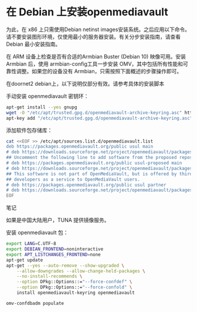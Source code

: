 # 在 Debian 上安装openmediavault

为此，在 x86 上只需使用Debian netinst images安装系统。之后应用以下命令。请不要安装图形环境，仅使用最小的服务器安装。有关分步安装指南，请查看 Debian 最小安装指南。

在 ARM 设备上检查是否有合适的Armbian Buster (Debian 10) 映像可用。安装 Armbian 后，使用 armbian-config工具一步安装 OMV，其中包括所有性能和可靠性调整。如果您的设备没有 Armbian，只需按照下面概述的步骤操作即可。

在doornet2 debian上，以下说明仅部分有效。请参考具体的安装脚本

手动安装 openmediavault 密钥环：
```bash
apt-get install --yes gnupg
wget -O "/etc/apt/trusted.gpg.d/openmediavault-archive-keyring.asc" https://packages.openmediavault.org/public/archive.key
apt-key add "/etc/apt/trusted.gpg.d/openmediavault-archive-keyring.asc"

```

添加软件包存储库：

```bash
cat <<EOF >> /etc/apt/sources.list.d/openmediavault.list
deb https://packages.openmediavault.org/public usul main
# deb https://downloads.sourceforge.net/project/openmediavault/packages usul main
## Uncomment the following line to add software from the proposed repository.
# deb https://packages.openmediavault.org/public usul-proposed main
# deb https://downloads.sourceforge.net/project/openmediavault/packages usul-proposed main
## This software is not part of OpenMediaVault, but is offered by third-party
## developers as a service to OpenMediaVault users.
# deb https://packages.openmediavault.org/public usul partner
# deb https://downloads.sourceforge.net/project/openmediavault/packages usul partner
EOF
```

笔记

如果是中国大陆用户，TUNA 提供镜像服务。

安装 openmediavault 包：
```bash
export LANG=C.UTF-8
export DEBIAN_FRONTEND=noninteractive
export APT_LISTCHANGES_FRONTEND=none
apt-get update
apt-get --yes --auto-remove --show-upgraded \
    --allow-downgrades --allow-change-held-packages \
    --no-install-recommends \
    --option DPkg::Options::="--force-confdef" \
    --option DPkg::Options::="--force-confold" \
    install openmediavault-keyring openmediavault

omv-confdbadm populate
```
